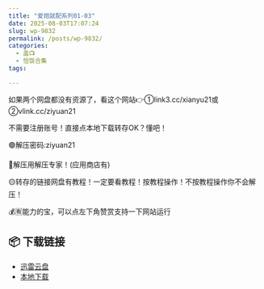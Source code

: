 ```yaml
---
title: "爱炮就配系列01-03"
date: 2025-08-03T17:07:24
slug: wp-9832
permalink: /posts/wp-9832/
categories:
  - 盖📺
  - 恰饭合集
tags:

---
```


如果两个网盘都没有资源了，看这个网站👉①link3.cc/xianyu21或②vlink.cc/ziyuan21

不需要注册账号！直接点本地下载转存OK？懂吧！

🟢解压密码:ziyuan21

🔵解压用解压专家！(应用商店有)

🟡转存的链接网盘有教程！一定要看教程！按教程操作！不按教程操作你不会解压！

💰🈶能力的宝，可以点左下角赞赏支持一下网站运行

## 📦 下载链接
- [迅雷云盘](https://blziyuan21.com/pay-download/9832?key=d6446788de&down_id=0)
- [本地下载](https://blziyuan21.com/pay-download/9832?key=d6446788de&down_id=1)

